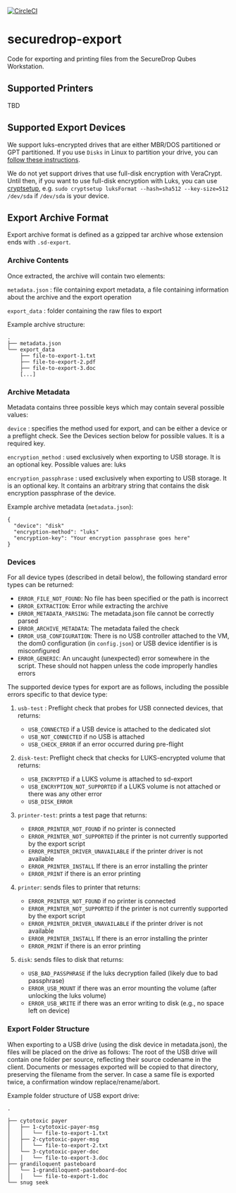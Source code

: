 [![CircleCI](https://circleci.com/gh/freedomofpress/securedrop-export.svg?style=svg)](https://circleci.com/gh/freedomofpress/securedrop-export)

# securedrop-export

Code for exporting and printing files from the SecureDrop Qubes Workstation.

## Supported Printers

TBD

## Supported Export Devices

We support luks-encrypted drives that are either MBR/DOS partitioned or GPT partitioned. If you use
`Disks` in Linux to partition your drive, you can [follow these instructions](https://docs.securedrop.org/en/stable/set_up_transfer_and_export_device.html#create-usb-transfer-device).

We do not yet support drives that use full-disk encryption with VeraCrypt. Until then, if you want to use full-disk encryption with Luks, you can use [cryptsetup](https://linux.die.net/man/8/cryptsetup), e.g. `sudo cryptsetup luksFormat --hash=sha512 --key-size=512 /dev/sda` if `/dev/sda` is your device.

## Export Archive Format

Export archive format is defined as a gzipped tar archive whose extension ends with `.sd-export`.

### Archive Contents

Once extracted, the archive will contain two elements:

`metadata.json`
: file containing export metadata, a file containing information about the archive and the export operation

`export_data`
: folder containing the raw files to export

Example archive structure:

```
.
├── metadata.json
└── export_data
    ├── file-to-export-1.txt
    ├── file-to-export-2.pdf
    ├── file-to-export-3.doc
    [...]
```

### Archive Metadata

Metadata contains three possible keys which may contain several possible values:

`device`
: specifies the method used for export, and can be either a device or a preflight check. See the Devices section below for possible values. It is a required key.

`encryption_method`
: used exclusively when exporting to USB storage. It is an optional key. Possible values are:
luks

`encryption_passphrase`
: used exclusively when exporting to USB storage. It is an optional key. It contains an arbitrary string that contains the disk encryption passphrase of the device.


Example archive metadata (`metadata.json`):
```
{
  "device": "disk"
  "encryption-method": "luks"
  "encryption-key": "Your encryption passphrase goes here"
}
```

### Devices

For all device types (described in detail below), the following standard error types can be returned:

- `ERROR_FILE_NOT_FOUND`: No file has been specified or the path is incorrect
- `ERROR_EXTRACTION`: Error while extracting the archive
- `ERROR_METADATA_PARSING`: The metadata.json file cannot be correctly parsed
- `ERROR_ARCHIVE_METADATA`: The metadata failed the check
- `ERROR_USB_CONFIGURATION`: There is no USB controller attached to the VM, the dom0 configuration (in `config.json`) or USB device identifier is is misconfigured
- `ERROR_GENERIC`: An uncaught (unexpected) error somewhere in the script. These should not happen unless the code improperly handles errors

The supported device types for export are as follows, including the possible errors specific to that device type:

1. `usb-test` : Preflight check that probes for USB connected devices, that returns:
    - `USB_CONNECTED` if a USB device is attached to the dedicated slot
    - `USB_NOT_CONNECTED` if no USB is attached
    - `USB_CHECK_ERROR` if an error occurred during pre-flight

2. `disk-test`: Preflight check that checks for LUKS-encrypted volume that returns:
    - `USB_ENCRYPTED` if a LUKS volume is attached to sd-export
    - `USB_ENCRYPTION_NOT_SUPPORTED` if a LUKS volume is not attached or there was any other error
    - `USB_DISK_ERROR`

3. `printer-test`: prints a test page that returns:
    - `ERROR_PRINTER_NOT_FOUND` if no printer is connected
    - `ERROR_PRINTER_NOT_SUPPORTED` if the printer is not currently supported by the export script
    - `ERROR_PRINTER_DRIVER_UNAVAILABLE` if the printer driver is not available
    - `ERROR_PRINTER_INSTALL` If there is an error installing the printer
    - `ERROR_PRINT` if there is an error printing

4. `printer`: sends files to printer that returns:
    - `ERROR_PRINTER_NOT_FOUND` if no printer is connected
    - `ERROR_PRINTER_NOT_SUPPORTED` if the printer is not currently supported by the export script
    - `ERROR_PRINTER_DRIVER_UNAVAILABLE` if the printer driver is not available
    - `ERROR_PRINTER_INSTALL` If there is an error installing the printer
    - `ERROR_PRINT` if there is an error printing

5. `disk`: sends files to disk that returns:
    - `USB_BAD_PASSPHRASE` if the luks decryption failed (likely due to bad passphrase)
    - `ERROR_USB_MOUNT` if there was an error mounting the volume (after unlocking the luks volume)
    - `ERROR_USB_WRITE` if there was an error writing to disk (e.g., no space left on device)

### Export Folder Structure

When exporting to a USB drive (using the disk device in metadata.json), the files will be placed on the drive as follows: The root of the USB drive will contain one folder per source, reflecting their source codename in the client. Documents or messages exported will be copied to that directory, preserving the filename from the server. In case a same file is exported twice, a confirmation window replace/rename/abort.

Example folder structure of USB export drive:

```
.

├── cytotoxic payer
│   ├── 1-cytotoxic-payer-msg
│   │   └── file-to-export-1.txt
│   ├── 2-cytotoxic-payer-msg
│   │   └── file-to-export-2.txt
│   └── 3-cytotoxic-payer-doc
│   │   └── file-to-export-3.doc
├── grandiloquent pasteboard
│   └── 1-grandiloquent-pasteboard-doc
│   │   └── file-to-export-1.doc
└── snug seek
```
